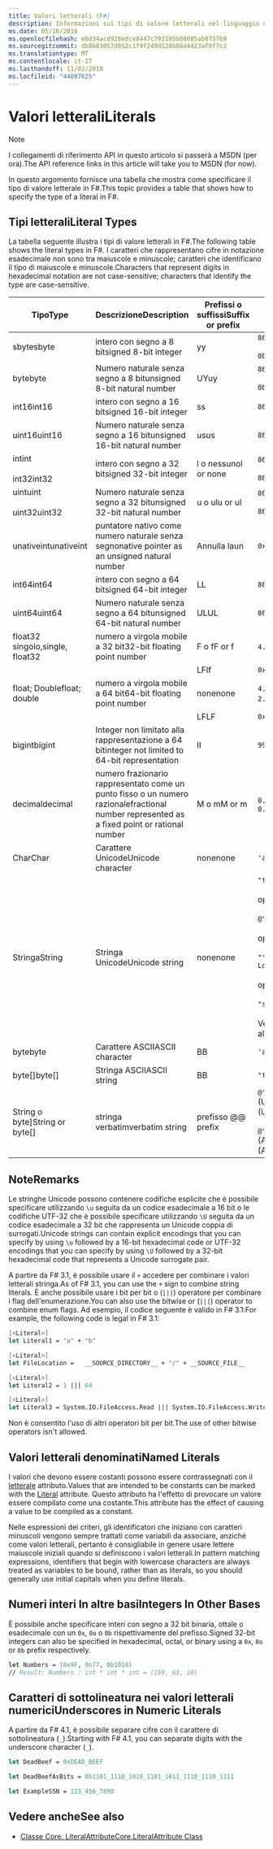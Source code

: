 ```yaml
---
title: Valori letterali (F#)
description: Informazioni sui tipi di valore letterali nel linguaggio di programmazione F#.
ms.date: 05/16/2016
ms.openlocfilehash: e6d34acd928edce8447c793105b08085ab0757b9
ms.sourcegitcommit: db8b83057d052c1f9f249d128b08d4423af0f7c2
ms.translationtype: MT
ms.contentlocale: it-IT
ms.lasthandoff: 11/02/2018
ms.locfileid: "44087625"
---
```

# <a name="literals"></a><span data-ttu-id="bb10d-103">Valori letterali</span><span class="sxs-lookup"><span data-stu-id="bb10d-103">Literals</span></span>

> [!NOTE]
<span data-ttu-id="bb10d-104">I collegamenti di riferimento API in questo articolo si passerà a MSDN (per ora).</span><span class="sxs-lookup"><span data-stu-id="bb10d-104">The API reference links in this article will take you to MSDN (for now).</span></span>

<span data-ttu-id="bb10d-105">In questo argomento fornisce una tabella che mostra come specificare il tipo di valore letterale in F#.</span><span class="sxs-lookup"><span data-stu-id="bb10d-105">This topic provides a table that shows how to specify the type of a literal in F#.</span></span>

## <a name="literal-types"></a><span data-ttu-id="bb10d-106">Tipi letterali</span><span class="sxs-lookup"><span data-stu-id="bb10d-106">Literal Types</span></span>

<span data-ttu-id="bb10d-107">La tabella seguente illustra i tipi di valore letterali in F#.</span><span class="sxs-lookup"><span data-stu-id="bb10d-107">The following table shows the literal types in F#.</span></span> <span data-ttu-id="bb10d-108">I caratteri che rappresentano cifre in notazione esadecimale non sono tra maiuscole e minuscole; caratteri che identificano il tipo di maiuscole e minuscole.</span><span class="sxs-lookup"><span data-stu-id="bb10d-108">Characters that represent digits in hexadecimal notation are not case-sensitive; characters that identify the type are case-sensitive.</span></span>

|<span data-ttu-id="bb10d-109">Tipo</span><span class="sxs-lookup"><span data-stu-id="bb10d-109">Type</span></span>|<span data-ttu-id="bb10d-110">Descrizione</span><span class="sxs-lookup"><span data-stu-id="bb10d-110">Description</span></span>|<span data-ttu-id="bb10d-111">Prefissi o suffissi</span><span class="sxs-lookup"><span data-stu-id="bb10d-111">Suffix or prefix</span></span>|<span data-ttu-id="bb10d-112">Esempi</span><span class="sxs-lookup"><span data-stu-id="bb10d-112">Examples</span></span>|
|----|-----------|----------------|--------|
|<span data-ttu-id="bb10d-113">sbyte</span><span class="sxs-lookup"><span data-stu-id="bb10d-113">sbyte</span></span>|<span data-ttu-id="bb10d-114">intero con segno a 8 bit</span><span class="sxs-lookup"><span data-stu-id="bb10d-114">signed 8-bit integer</span></span>|<span data-ttu-id="bb10d-115">y</span><span class="sxs-lookup"><span data-stu-id="bb10d-115">y</span></span>|`86y`<br /><br />`0b00000101y`|
|<span data-ttu-id="bb10d-116">byte</span><span class="sxs-lookup"><span data-stu-id="bb10d-116">byte</span></span>|<span data-ttu-id="bb10d-117">Numero naturale senza segno a 8 bit</span><span class="sxs-lookup"><span data-stu-id="bb10d-117">unsigned 8-bit natural number</span></span>|<span data-ttu-id="bb10d-118">UY</span><span class="sxs-lookup"><span data-stu-id="bb10d-118">uy</span></span>|`86uy`<br /><br />`0b00000101uy`|
|<span data-ttu-id="bb10d-119">int16</span><span class="sxs-lookup"><span data-stu-id="bb10d-119">int16</span></span>|<span data-ttu-id="bb10d-120">intero con segno a 16 bit</span><span class="sxs-lookup"><span data-stu-id="bb10d-120">signed 16-bit integer</span></span>|<span data-ttu-id="bb10d-121">s</span><span class="sxs-lookup"><span data-stu-id="bb10d-121">s</span></span>|`86s`|
|<span data-ttu-id="bb10d-122">uint16</span><span class="sxs-lookup"><span data-stu-id="bb10d-122">uint16</span></span>|<span data-ttu-id="bb10d-123">Numero naturale senza segno a 16 bit</span><span class="sxs-lookup"><span data-stu-id="bb10d-123">unsigned 16-bit natural number</span></span>|<span data-ttu-id="bb10d-124">us</span><span class="sxs-lookup"><span data-stu-id="bb10d-124">us</span></span>|`86us`|
|<span data-ttu-id="bb10d-125">int</span><span class="sxs-lookup"><span data-stu-id="bb10d-125">int</span></span><br /><br /><span data-ttu-id="bb10d-126">int32</span><span class="sxs-lookup"><span data-stu-id="bb10d-126">int32</span></span>|<span data-ttu-id="bb10d-127">intero con segno a 32 bit</span><span class="sxs-lookup"><span data-stu-id="bb10d-127">signed 32-bit integer</span></span>|<span data-ttu-id="bb10d-128">l o nessuno</span><span class="sxs-lookup"><span data-stu-id="bb10d-128">l or none</span></span>|`86`<br /><br />`86l`|
|<span data-ttu-id="bb10d-129">uint</span><span class="sxs-lookup"><span data-stu-id="bb10d-129">uint</span></span><br /><br /><span data-ttu-id="bb10d-130">uint32</span><span class="sxs-lookup"><span data-stu-id="bb10d-130">uint32</span></span>|<span data-ttu-id="bb10d-131">Numero naturale senza segno a 32 bit</span><span class="sxs-lookup"><span data-stu-id="bb10d-131">unsigned 32-bit natural number</span></span>|<span data-ttu-id="bb10d-132">u o ul</span><span class="sxs-lookup"><span data-stu-id="bb10d-132">u or ul</span></span>|`86u`<br /><br />`86ul`|
|<span data-ttu-id="bb10d-133">unativeint</span><span class="sxs-lookup"><span data-stu-id="bb10d-133">unativeint</span></span>|<span data-ttu-id="bb10d-134">puntatore nativo come numero naturale senza segno</span><span class="sxs-lookup"><span data-stu-id="bb10d-134">native pointer as an unsigned natural number</span></span>|<span data-ttu-id="bb10d-135">Annulla la</span><span class="sxs-lookup"><span data-stu-id="bb10d-135">un</span></span>|`0x00002D3Fun`|
|<span data-ttu-id="bb10d-136">int64</span><span class="sxs-lookup"><span data-stu-id="bb10d-136">int64</span></span>|<span data-ttu-id="bb10d-137">intero con segno a 64 bit</span><span class="sxs-lookup"><span data-stu-id="bb10d-137">signed 64-bit integer</span></span>|<span data-ttu-id="bb10d-138">L</span><span class="sxs-lookup"><span data-stu-id="bb10d-138">L</span></span>|`86L`|
|<span data-ttu-id="bb10d-139">uint64</span><span class="sxs-lookup"><span data-stu-id="bb10d-139">uint64</span></span>|<span data-ttu-id="bb10d-140">Numero naturale senza segno a 64 bit</span><span class="sxs-lookup"><span data-stu-id="bb10d-140">unsigned 64-bit natural number</span></span>|<span data-ttu-id="bb10d-141">UL</span><span class="sxs-lookup"><span data-stu-id="bb10d-141">UL</span></span>|`86UL`|
|<span data-ttu-id="bb10d-142">float32 singolo,</span><span class="sxs-lookup"><span data-stu-id="bb10d-142">single, float32</span></span>|<span data-ttu-id="bb10d-143">numero a virgola mobile a 32 bit</span><span class="sxs-lookup"><span data-stu-id="bb10d-143">32-bit floating point number</span></span>|<span data-ttu-id="bb10d-144">F o f</span><span class="sxs-lookup"><span data-stu-id="bb10d-144">F or f</span></span>|<span data-ttu-id="bb10d-145">`4.14F` o `4.14f`</span><span class="sxs-lookup"><span data-stu-id="bb10d-145">`4.14F` or `4.14f`</span></span>|
|||<span data-ttu-id="bb10d-146">LF</span><span class="sxs-lookup"><span data-stu-id="bb10d-146">lf</span></span>|`0x00000000lf`|
|<span data-ttu-id="bb10d-147">float; Double</span><span class="sxs-lookup"><span data-stu-id="bb10d-147">float; double</span></span>|<span data-ttu-id="bb10d-148">numero a virgola mobile a 64 bit</span><span class="sxs-lookup"><span data-stu-id="bb10d-148">64-bit floating point number</span></span>|<span data-ttu-id="bb10d-149">none</span><span class="sxs-lookup"><span data-stu-id="bb10d-149">none</span></span>|<span data-ttu-id="bb10d-150">`4.14` o `2.3E+32` o `2.3e+32`</span><span class="sxs-lookup"><span data-stu-id="bb10d-150">`4.14` or `2.3E+32` or `2.3e+32`</span></span>|
|||<span data-ttu-id="bb10d-151">LF</span><span class="sxs-lookup"><span data-stu-id="bb10d-151">LF</span></span>|`0x0000000000000000LF`|
|<span data-ttu-id="bb10d-152">bigint</span><span class="sxs-lookup"><span data-stu-id="bb10d-152">bigint</span></span>|<span data-ttu-id="bb10d-153">Integer non limitato alla rappresentazione a 64 bit</span><span class="sxs-lookup"><span data-stu-id="bb10d-153">integer not limited to 64-bit representation</span></span>|<span data-ttu-id="bb10d-154">I</span><span class="sxs-lookup"><span data-stu-id="bb10d-154">I</span></span>|`9999999999999999999999999999I`|
|<span data-ttu-id="bb10d-155">decimal</span><span class="sxs-lookup"><span data-stu-id="bb10d-155">decimal</span></span>|<span data-ttu-id="bb10d-156">numero frazionario rappresentato come un punto fisso o un numero razionale</span><span class="sxs-lookup"><span data-stu-id="bb10d-156">fractional number represented as a fixed point or rational number</span></span>|<span data-ttu-id="bb10d-157">M o m</span><span class="sxs-lookup"><span data-stu-id="bb10d-157">M or m</span></span>|<span data-ttu-id="bb10d-158">`0.7833M` o `0.7833m`</span><span class="sxs-lookup"><span data-stu-id="bb10d-158">`0.7833M` or `0.7833m`</span></span>|
|<span data-ttu-id="bb10d-159">Char</span><span class="sxs-lookup"><span data-stu-id="bb10d-159">Char</span></span>|<span data-ttu-id="bb10d-160">Carattere Unicode</span><span class="sxs-lookup"><span data-stu-id="bb10d-160">Unicode character</span></span>|<span data-ttu-id="bb10d-161">none</span><span class="sxs-lookup"><span data-stu-id="bb10d-161">none</span></span>|`'a'`|
|<span data-ttu-id="bb10d-162">Stringa</span><span class="sxs-lookup"><span data-stu-id="bb10d-162">String</span></span>|<span data-ttu-id="bb10d-163">Stringa Unicode</span><span class="sxs-lookup"><span data-stu-id="bb10d-163">Unicode string</span></span>|<span data-ttu-id="bb10d-164">none</span><span class="sxs-lookup"><span data-stu-id="bb10d-164">none</span></span>|`"text\n"`<br /><br /><span data-ttu-id="bb10d-165">oppure</span><span class="sxs-lookup"><span data-stu-id="bb10d-165">or</span></span><br /><br />`@"c:\filename"`<br /><br /><span data-ttu-id="bb10d-166">oppure</span><span class="sxs-lookup"><span data-stu-id="bb10d-166">or</span></span><br /><br />`"""<book title="Paradise Lost">"""`<br /><br /><span data-ttu-id="bb10d-167">oppure</span><span class="sxs-lookup"><span data-stu-id="bb10d-167">or</span></span><br /><br />`"string1" + "string2"`<br /><br /><span data-ttu-id="bb10d-168">Vedere anche [stringhe](Strings.md).</span><span class="sxs-lookup"><span data-stu-id="bb10d-168">See also [Strings](Strings.md).</span></span>|
|<span data-ttu-id="bb10d-169">byte</span><span class="sxs-lookup"><span data-stu-id="bb10d-169">byte</span></span>|<span data-ttu-id="bb10d-170">Carattere ASCII</span><span class="sxs-lookup"><span data-stu-id="bb10d-170">ASCII character</span></span>|<span data-ttu-id="bb10d-171">B</span><span class="sxs-lookup"><span data-stu-id="bb10d-171">B</span></span>|`'a'B`|
|<span data-ttu-id="bb10d-172">byte[]</span><span class="sxs-lookup"><span data-stu-id="bb10d-172">byte[]</span></span>|<span data-ttu-id="bb10d-173">Stringa ASCII</span><span class="sxs-lookup"><span data-stu-id="bb10d-173">ASCII string</span></span>|<span data-ttu-id="bb10d-174">B</span><span class="sxs-lookup"><span data-stu-id="bb10d-174">B</span></span>|`"text"B`|
|<span data-ttu-id="bb10d-175">String o byte]</span><span class="sxs-lookup"><span data-stu-id="bb10d-175">String or byte[]</span></span>|<span data-ttu-id="bb10d-176">stringa verbatim</span><span class="sxs-lookup"><span data-stu-id="bb10d-176">verbatim string</span></span>|<span data-ttu-id="bb10d-177">prefisso @</span><span class="sxs-lookup"><span data-stu-id="bb10d-177">@ prefix</span></span>|<span data-ttu-id="bb10d-178">`@"\\server\share"` (Unicode)</span><span class="sxs-lookup"><span data-stu-id="bb10d-178">`@"\\server\share"` (Unicode)</span></span><br /><br /><span data-ttu-id="bb10d-179">`@"\\server\share"B` (ASCII)</span><span class="sxs-lookup"><span data-stu-id="bb10d-179">`@"\\server\share"B` (ASCII)</span></span>|

## <a name="remarks"></a><span data-ttu-id="bb10d-180">Note</span><span class="sxs-lookup"><span data-stu-id="bb10d-180">Remarks</span></span>

<span data-ttu-id="bb10d-181">Le stringhe Unicode possono contenere codifiche esplicite che è possibile specificare utilizzando `\u` seguita da un codice esadecimale a 16 bit o le codifiche UTF-32 che è possibile specificare utilizzando `\U` seguita da un codice esadecimale a 32 bit che rappresenta un Unicode coppia di surrogati.</span><span class="sxs-lookup"><span data-stu-id="bb10d-181">Unicode strings can contain explicit encodings that you can specify by using `\u` followed by a 16-bit hexadecimal code or UTF-32 encodings that you can specify by using `\U` followed by a 32-bit hexadecimal code that represents a Unicode surrogate pair.</span></span>

<span data-ttu-id="bb10d-182">A partire da F# 3.1, è possibile usare il `+` accedere per combinare i valori letterali stringa.</span><span class="sxs-lookup"><span data-stu-id="bb10d-182">As of F# 3.1, you can use the `+` sign to combine string literals.</span></span> <span data-ttu-id="bb10d-183">È anche possibile usare i bit per bit o (`|||`) operatore per combinare i flag dell'enumerazione.</span><span class="sxs-lookup"><span data-stu-id="bb10d-183">You can also use the bitwise or (`|||`) operator to combine enum flags.</span></span> <span data-ttu-id="bb10d-184">Ad esempio, il codice seguente è valido in F# 3.1:</span><span class="sxs-lookup"><span data-stu-id="bb10d-184">For example, the following code is legal in F# 3.1:</span></span>

```fsharp
[<Literal>]
let Literal1 = "a" + "b"

[<Literal>]
let FileLocation =   __SOURCE_DIRECTORY__ + "/" + __SOURCE_FILE__

[<Literal>]
let Literal2 = 1 ||| 64

[<Literal>]
let Literal3 = System.IO.FileAccess.Read ||| System.IO.FileAccess.Write
```

<span data-ttu-id="bb10d-185">Non è consentito l'uso di altri operatori bit per bit.</span><span class="sxs-lookup"><span data-stu-id="bb10d-185">The use of other bitwise operators isn't allowed.</span></span>

## <a name="named-literals"></a><span data-ttu-id="bb10d-186">Valori letterali denominati</span><span class="sxs-lookup"><span data-stu-id="bb10d-186">Named Literals</span></span>

<span data-ttu-id="bb10d-187">I valori che devono essere costanti possono essere contrassegnati con il [letterale](https://msdn.microsoft.com/library/465f36ce-d146-41c0-b425-679c509cd285) attributo.</span><span class="sxs-lookup"><span data-stu-id="bb10d-187">Values that are intended to be constants can be marked with the [Literal](https://msdn.microsoft.com/library/465f36ce-d146-41c0-b425-679c509cd285) attribute.</span></span> <span data-ttu-id="bb10d-188">Questo attributo ha l'effetto di provocare un valore essere compilato come una costante.</span><span class="sxs-lookup"><span data-stu-id="bb10d-188">This attribute has the effect of causing a value to be compiled as a constant.</span></span>

<span data-ttu-id="bb10d-189">Nelle espressioni dei criteri, gli identificatori che iniziano con caratteri minuscoli vengono sempre trattati come variabili da associare, anziché come valori letterali, pertanto è consigliabile in genere usare lettere maiuscole iniziali quando si definiscono i valori letterali.</span><span class="sxs-lookup"><span data-stu-id="bb10d-189">In pattern matching expressions, identifiers that begin with lowercase characters are always treated as variables to be bound, rather than as literals, so you should generally use initial capitals when you define literals.</span></span>

## <a name="integers-in-other-bases"></a><span data-ttu-id="bb10d-190">Numeri interi In altre basi</span><span class="sxs-lookup"><span data-stu-id="bb10d-190">Integers In Other Bases</span></span>

<span data-ttu-id="bb10d-191">È possibile anche specificare interi con segno a 32 bit binaria, ottale o esadecimale con un `0x`, `0o` o `0b` rispettivamente del prefisso.</span><span class="sxs-lookup"><span data-stu-id="bb10d-191">Signed 32-bit integers can also be specified in hexadecimal, octal, or binary using a `0x`, `0o` or `0b` prefix respectively.</span></span>

```fsharp
let Numbers = (0x9F, 0o77, 0b1010)
// Result: Numbers : int * int * int = (159, 63, 10)
```

## <a name="underscores-in-numeric-literals"></a><span data-ttu-id="bb10d-192">Caratteri di sottolineatura nei valori letterali numerici</span><span class="sxs-lookup"><span data-stu-id="bb10d-192">Underscores in Numeric Literals</span></span>

<span data-ttu-id="bb10d-193">A partire da F# 4.1, è possibile separare cifre con il carattere di sottolineatura (`_`).</span><span class="sxs-lookup"><span data-stu-id="bb10d-193">Starting with F# 4.1, you can separate digits with the underscore character (`_`).</span></span>

```fsharp
let DeadBeef = 0xDEAD_BEEF

let DeadBeefAsBits = 0b1101_1110_1010_1101_1011_1110_1110_1111

let ExampleSSN = 123_456_7890
```

## <a name="see-also"></a><span data-ttu-id="bb10d-194">Vedere anche</span><span class="sxs-lookup"><span data-stu-id="bb10d-194">See also</span></span>

- [<span data-ttu-id="bb10d-195">Classe Core. LiteralAttribute</span><span class="sxs-lookup"><span data-stu-id="bb10d-195">Core.LiteralAttribute Class</span></span>](https://msdn.microsoft.com/visualfsharpdocs/conceptual/core.literalattribute-class-%5bfsharp%5d)
